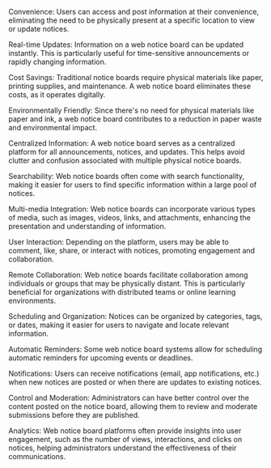 Convenience: Users can access and post information at their convenience, eliminating the need to be physically present at a specific location to view or update notices.

Real-time Updates: Information on a web notice board can be updated instantly. This is particularly useful for time-sensitive announcements or rapidly changing information.

Cost Savings: Traditional notice boards require physical materials like paper, printing supplies, and maintenance. A web notice board eliminates these costs, as it operates digitally.

Environmentally Friendly: Since there's no need for physical materials like paper and ink, a web notice board contributes to a reduction in paper waste and environmental impact.

Centralized Information: A web notice board serves as a centralized platform for all announcements, notices, and updates. This helps avoid clutter and confusion associated with multiple physical notice boards.

Searchability: Web notice boards often come with search functionality, making it easier for users to find specific information within a large pool of notices.

Multi-media Integration: Web notice boards can incorporate various types of media, such as images, videos, links, and attachments, enhancing the presentation and understanding of information.

User Interaction: Depending on the platform, users may be able to comment, like, share, or interact with notices, promoting engagement and collaboration.

Remote Collaboration: Web notice boards facilitate collaboration among individuals or groups that may be physically distant. This is particularly beneficial for organizations with distributed teams or online learning environments.

Scheduling and Organization: Notices can be organized by categories, tags, or dates, making it easier for users to navigate and locate relevant information.

Automatic Reminders: Some web notice board systems allow for scheduling automatic reminders for upcoming events or deadlines.

Notifications: Users can receive notifications (email, app notifications, etc.) when new notices are posted or when there are updates to existing notices.

Control and Moderation: Administrators can have better control over the content posted on the notice board, allowing them to review and moderate submissions before they are published.

Analytics: Web notice board platforms often provide insights into user engagement, such as the number of views, interactions, and clicks on notices, helping administrators understand the effectiveness of their communications.